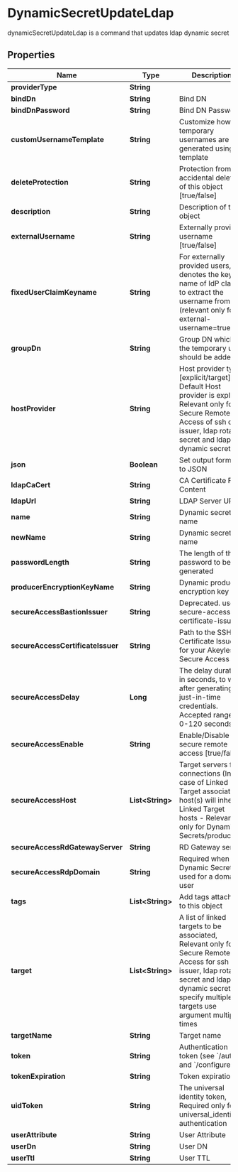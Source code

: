 

# DynamicSecretUpdateLdap

dynamicSecretUpdateLdap is a command that updates ldap dynamic secret

## Properties

| Name | Type | Description | Notes |
|------------ | ------------- | ------------- | -------------|
|**providerType** | **String** |  |  [optional] |
|**bindDn** | **String** | Bind DN |  [optional] |
|**bindDnPassword** | **String** | Bind DN Password |  [optional] |
|**customUsernameTemplate** | **String** | Customize how temporary usernames are generated using go template |  [optional] |
|**deleteProtection** | **String** | Protection from accidental deletion of this object [true/false] |  [optional] |
|**description** | **String** | Description of the object |  [optional] |
|**externalUsername** | **String** | Externally provided username [true/false] |  [optional] |
|**fixedUserClaimKeyname** | **String** | For externally provided users, denotes the key-name of IdP claim to extract the username from (relevant only for external-username&#x3D;true) |  [optional] |
|**groupDn** | **String** | Group DN which the temporary user should be added |  [optional] |
|**hostProvider** | **String** | Host provider type [explicit/target], Default Host provider is explicit, Relevant only for Secure Remote Access of ssh cert issuer, ldap rotated secret and ldap dynamic secret |  [optional] |
|**json** | **Boolean** | Set output format to JSON |  [optional] |
|**ldapCaCert** | **String** | CA Certificate File Content |  [optional] |
|**ldapUrl** | **String** | LDAP Server URL |  [optional] |
|**name** | **String** | Dynamic secret name |  |
|**newName** | **String** | Dynamic secret name |  [optional] |
|**passwordLength** | **String** | The length of the password to be generated |  [optional] |
|**producerEncryptionKeyName** | **String** | Dynamic producer encryption key |  [optional] |
|**secureAccessBastionIssuer** | **String** | Deprecated. use secure-access-certificate-issuer |  [optional] |
|**secureAccessCertificateIssuer** | **String** | Path to the SSH Certificate Issuer for your Akeyless Secure Access |  [optional] |
|**secureAccessDelay** | **Long** | The delay duration, in seconds, to wait after generating just-in-time credentials. Accepted range: 0-120 seconds |  [optional] |
|**secureAccessEnable** | **String** | Enable/Disable secure remote access [true/false] |  [optional] |
|**secureAccessHost** | **List&lt;String&gt;** | Target servers for connections (In case of Linked Target association, host(s) will inherit Linked Target hosts - Relevant only for Dynamic Secrets/producers) |  [optional] |
|**secureAccessRdGatewayServer** | **String** | RD Gateway server |  [optional] |
|**secureAccessRdpDomain** | **String** | Required when the Dynamic Secret is used for a domain user |  [optional] |
|**tags** | **List&lt;String&gt;** | Add tags attached to this object |  [optional] |
|**target** | **List&lt;String&gt;** | A list of linked targets to be associated, Relevant only for Secure Remote Access for ssh cert issuer, ldap rotated secret and ldap dynamic secret, To specify multiple targets use argument multiple times |  [optional] |
|**targetName** | **String** | Target name |  [optional] |
|**token** | **String** | Authentication token (see &#x60;/auth&#x60; and &#x60;/configure&#x60;) |  [optional] |
|**tokenExpiration** | **String** | Token expiration |  [optional] |
|**uidToken** | **String** | The universal identity token, Required only for universal_identity authentication |  [optional] |
|**userAttribute** | **String** | User Attribute |  [optional] |
|**userDn** | **String** | User DN |  [optional] |
|**userTtl** | **String** | User TTL |  [optional] |



